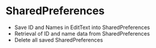 # SharedPreferences
- Save ID and Names in EditText into SharedPreferences
- Retrieval of ID and name data from SharedPreferences
- Delete all saved SharedPreferences